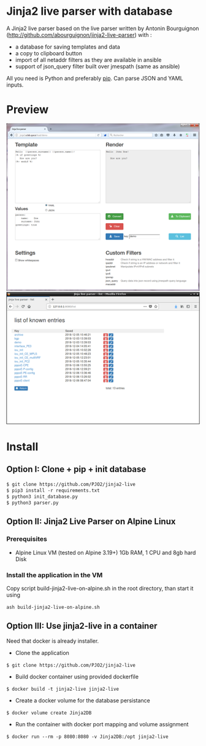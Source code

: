 # Jinja2 live parser with database

A Jinja2 live parser based on the live parser written by Antonin Bourguignon (http://github.com/abourguignon/jinja2-live-parser) with :
- a database for saving templates and data
- a copy to clipboard button
- import of all netaddr filters as they are available in ansible
- support of json_query filter built over jmespath (same as ansible)

All you need is Python and preferably [pip](https://pypi.python.org/pypi/pip). Can parse JSON and YAML inputs.

# Preview

![preview](preview.png)
![preview function list](preview-list.png)


# Install

## Option I:  Clone + pip + init database

    $ git clone https://github.com/PJO2/jinja2-live
    $ pip3 install -r requirements.txt
    $ python3 init_database.py
    $ python3 parser.py

## Option II: Jinja2 Live Parser on Alpine Linux

### Prerequisites
- Alpine Linux VM (tested on Alpine 3.19+)
  1Gb RAM, 1 CPU and 8gb hard Disk

### Install the application in the VM
Copy script build-jinja2-live-on-alpine.sh in the root directory, than start it using

```ash build-jinja2-live-on-alpine.sh```

## Option III: Use jinja2-live in a container

Need that docker is already installer.
- Clone the application

```$ git clone https://github.com/PJO2/jinja2-live```
- Build docker container using provided dockerfile

```$ docker build -t jinja2-live jinja2-live```
- Create a docker volume for the database persistance

```$ docker volume create Jinja2DB```
- Run the container with docker port mapping and volume assignment 

```$ docker run --rm -p 8080:8080 -v Jinja2DB:/opt jinja2-live```

